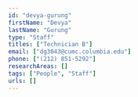 ```yaml
---
id: "devya-gurung"
firstName: "Devya"
lastName: "Gurung"
type: "Staff"
titles: ["Technician B"]
email: ["dg3043@cumc.columbia.edu"]
phone: ["(212) 851-5292"]
researchAreas: []
tags: ["People", "Staff"]
urls: []
---
```

